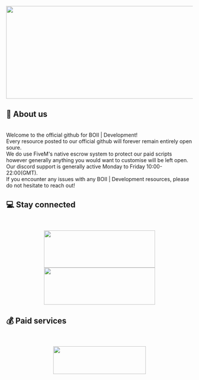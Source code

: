 <p align="center">
  <img width="650" height="250" src="https://i.imgur.com/0VNnFJP.png">
</p>

## 👋 About us

<br>
Welcome to the official github for BOII | Development!<br>
Every resource posted to our official github will forever remain entirely open soure.<br>
We do use FiveM's native escrow system to protect our paid scripts however generally anything you would want to customise will be left open.<br> 
Our discord support is generally active Monday to Friday 10:00-22:00(GMT).<br> 
If you encounter any issues with any BOII | Development resources, please do not hesitate to reach out!
<br>

## 💻 Stay connected

<br>
<p align="center">
  <a href="https://discord.gg/MUckUyS5Kq"><img width="300" height="100" src="https://i.imgur.com/celMUyp.png"></a>
  <a href="https://www.youtube.com/boiidevelopment"><img width="300" height="100" src="https://i.imgur.com/u7z5bjX.png"></a>
</p>

## 💰 Paid services

<br>
<p align="center">
  <a href="https://boii.tebex.io"><img width="250" height="75" src="https://i.imgur.com/VwkBWH6.png"></a>
</p>

##
